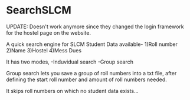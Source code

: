 # SearchSLCM

UPDATE: Doesn't work anymore since they changed the login framework for the hostel page on the website.

A quick search engine for SLCM
Student Data available-
1)Roll number
2)Name
3)Hostel
4)Mess Dues

It has two modes, 
-Induvidual search 
-Group search

Group search lets you save a group of roll numbers into a txt file, after defining the start roll number and amount of roll numbers needed.

It skips roll numbers on which no student data exists...
